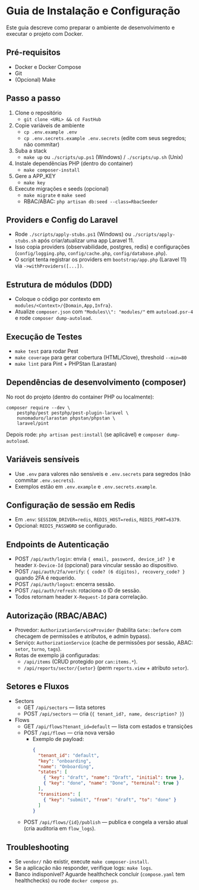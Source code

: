 # Guia de Instalação e Configuração

Este guia descreve como preparar o ambiente de desenvolvimento e executar o projeto com Docker.

## Pré-requisitos
- Docker e Docker Compose
- Git
- (Opcional) Make

## Passo a passo
1. Clone o repositório
   - `git clone <URL> && cd FastHub`
2. Copie variáveis de ambiente
   - `cp .env.example .env`
   - `cp .env.secrets.example .env.secrets` (edite com seus segredos; não commitar)
3. Suba a stack
   - `make up` ou `./scripts/up.ps1` (Windows) / `./scripts/up.sh` (Unix)
4. Instale dependências PHP (dentro do container)
   - `make composer-install`
5. Gere a APP_KEY
   - `make key`
6. Execute migrações e seeds (opcional)
   - `make migrate` e `make seed`
   - RBAC/ABAC: `php artisan db:seed --class=RbacSeeder`

## Providers e Config do Laravel
- Rode `./scripts/apply-stubs.ps1` (Windows) ou `./scripts/apply-stubs.sh` após criar/atualizar uma app Laravel 11.
- Isso copia providers (observabilidade, postgres, redis) e configurações (`config/logging.php`, `config/cache.php`, `config/database.php`).
- O script tenta registrar os providers em `bootstrap/app.php` (Laravel 11) via `->withProviders([...])`.

## Estrutura de módulos (DDD)
- Coloque o código por contexto em `modules/<Context>/{Domain,App,Infra}`.
- Atualize `composer.json` com `"Modules\\": "modules/"` em `autoload.psr-4` e rode `composer dump-autoload`.

## Execução de Testes
- `make test` para rodar Pest
- `make coverage` para gerar cobertura (HTML/Clove), threshold `--min=80`
- `make lint` para Pint + PHPStan (Larastan)

## Dependências de desenvolvimento (composer)
No root do projeto (dentro do container PHP ou localmente):

```
composer require --dev \
    pestphp/pest pestphp/pest-plugin-laravel \
    nunomaduro/larastan phpstan/phpstan \
    laravel/pint
```
Depois rode: `php artisan pest:install` (se aplicável) e `composer dump-autoload`.

## Variáveis sensíveis
- Use `.env` para valores não sensíveis e `.env.secrets` para segredos (não commitar `.env.secrets`).
- Exemplos estão em `.env.example` e `.env.secrets.example`.

## Configuração de sessão em Redis
- Em `.env`: `SESSION_DRIVER=redis`, `REDIS_HOST=redis`, `REDIS_PORT=6379`.
- Opcional: `REDIS_PASSWORD` se configurado.

## Endpoints de Autenticação
- POST `/api/auth/login`: envia `{ email, password, device_id? }` e header `X-Device-Id` (opcional) para vincular sessão ao dispositivo.
- POST `/api/auth/2fa/verify`: `{ code? (6 dígitos), recovery_code? }` quando 2FA é requerido.
- POST `/api/auth/logout`: encerra sessão.
- POST `/api/auth/refresh`: rotaciona o ID de sessão.
- Todos retornam header `X-Request-Id` para correlação.

## Autorização (RBAC/ABAC)
- Provedor: `AuthorizationServiceProvider` (habilita `Gate::before` com checagem de permissões e atributos, e admin bypass).
- Serviço: `AuthorizationService` (cache de permissões por sessão, ABAC: `setor`, `turno`, `tags`).
- Rotas de exemplo já configuradas:
  - `/api/items` (CRUD protegido por `can:items.*`).
  - `/api/reports/sector/{setor}` (perm `reports.view` + atributo `setor`).

## Setores e Fluxos
- Sectors
  - GET `/api/sectors` — lista setores
  - POST `/api/sectors` — cria (`{ tenant_id?, name, description? }`)
- Flows
  - GET `/api/flows?tenant_id=default` — lista com estados e transições
  - POST `/api/flows` — cria nova versão
    - Exemplo de payload:
      ```json
      {
        "tenant_id": "default",
        "key": "onboarding",
        "name": "Onboarding",
        "states": [
          { "key": "draft", "name": "Draft", "initial": true },
          { "key": "done", "name": "Done", "terminal": true }
        ],
        "transitions": [
          { "key": "submit", "from": "draft", "to": "done" }
        ]
      }
      ```
  - POST `/api/flows/{id}/publish` — publica e congela a versão atual (cria auditoria em `flow_logs`).

## Troubleshooting
- Se `vendor/` não existir, execute `make composer-install`.
- Se a aplicação não responder, verifique logs: `make logs`.
- Banco indisponível? Aguarde healthcheck concluir (`compose.yaml` tem healthchecks) ou rode `docker compose ps`.
